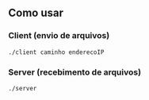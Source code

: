 ## Como usar

### Client (envio de arquivos)

    ./client caminho enderecoIP
    
### Server (recebimento de arquivos)
    
    ./server
    